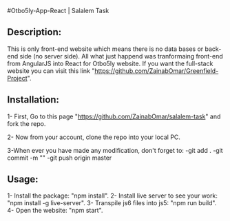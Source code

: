 #Otbo5ly-App-React | Salalem Task

## Description:  
This is only front-end website which means there is no data bases or back-end side (no server side).
All what just happend was tranformaing front-end from AngularJS into React for Otbo5ly website.
If you want the full-stack website you can visit this link "https://github.com/ZainabOmar/Greenfield-Project".

## Installation:  
1- First, Go to this page "https://github.com/ZainabOmar/salalem-task" and fork the repo.

2- Now from your account, clone the repo into your local PC.

3-When ever you have made any modification, don't forget to:
   -git add .
   -git commit -m "<your commit>"
   -git push origin master


## Usage:
1- Install the package: "npm install".
2- Install live server to see your work: "npm install -g live-server".
3- Transpile js6 files into js5: "npm run build".
4- Open the website: "npm start".
